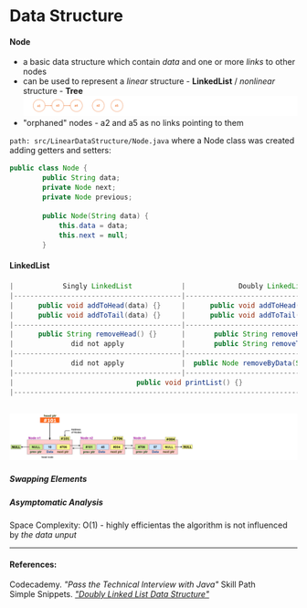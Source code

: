 # Data Structure

#### Node
- a basic data structure which contain _data_ and one or more _links_ to other nodes
- can be used to represent a _linear_ structure - **LinkedList** / _nonlinear_ structure - **Tree**  
![alt-фото](https://github.com/e-terven/data_structure/blob/8d5cfef41134791fcdde8b48ea43bc5fad27dc51/images/Screenshot%202023-07-22%20at%2017.18.39.png)  
- "orphaned" nodes - a2 and a5 as no links pointing to them

` path: src/LinearDataStructure/Node.java ` where a Node class was created adding getters and setters:
```java
public class Node {
        public String data;
        private Node next;
        private Node previous;

        public Node(String data) {
            this.data = data;
            this.next = null;
        }
```
#### LinkedList

```java
|            Singly LinkedList            |             Doubly LinkedList             |
|-----------------------------------------|-------------------------------------------| 
|      public void addToHead(data) {}     |      public void addToHead(data) {}*      |   
|      public void addToTail(data) {}     |      public void addToTail(data) {}*      |
|-----------------------------------------|-------------------------------------------|
|      public String removeHead() {}      |       public String removeHead() {}*      |
|              did not apply              |       public String removeTail() {}       |
|-----------------------------------------|-------------------------------------------| 
|              did not apply              |  public Node removeByData(String data) {} |
|-----------------------------------------|-------------------------------------------|
|                              public void printList() {}                             |
|-------------------------------------------------------------------------------------|
```

![alt-image](https://github.com/e-terven/data_structure/blob/7ceab5b7d1f72099725caf9d0bbc2b55bc9b365c/images/Screenshot%202023-07-22%20at%2021.04.23.png)  
----
##### Swapping Elements

##### Asymptomatic Analysis
Space Complexity: O(1) - highly efficientas the algorithm is not influenced by _the data unput_  

----  

#### References:  
Codecademy. _"Pass the Technical Interview with Java"_ Skill Path      
Simple Snippets. _["Doubly Linked List Data Structure"](https://simplesnippets.tech/doubly-linked-list-data-structure-all-operations-c-program-to-implement-doubly-linked-list/)_



